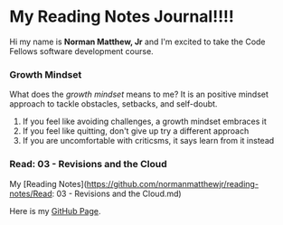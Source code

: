 # My Reading Notes Journal!!!!

Hi my name is **Norman Matthew, Jr** and I'm excited to take the Code Fellows software development course.

### Growth Mindset

What does the *growth mindset* means to me? It is an positive mindset approach to tackle obstacles, setbacks, and self-doubt.

1. If you feel like avoiding challenges, a growth mindset embraces it
2. If you feel like quitting, don't give up try a different approach
3. If you are uncomfortable with criticsms, it says learn from it instead

### Read: 03 - Revisions and the Cloud
My [Reading Notes](https://github.com/normanmatthewjr/reading-notes/Read: 03 - Revisions and the Cloud.md)

Here is my [GitHub Page]([https://github.com/normanmatthewjr](https://github.com/normanmatthewjr/reading-notes/blob/main/Read:%2003%20-%20Revisions%20and%20the%20Cloud.md)).

